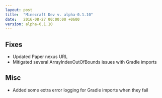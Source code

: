 ```yaml
---
layout: post
title:  "Minecraft Dev v. alpha-0.1.10"
date:   2016-08-27 00:00:00 +0600
version: alpha-0.1.10
---
```

## Fixes

* Updated Paper nexus URL
* Mitigated several ArrayIndexOutOfBounds issues with Gradle imports

## Misc

* Added some extra error logging for Gradle imports when they fail
